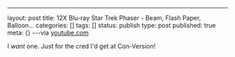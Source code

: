 ---
layout: post
title: 12X Blu-ray Star Trek Phaser - Beam, Flash Paper, Balloon...
categories: []
tags: []
status: publish
type: post
published: true
meta: {}
---via 
[youtube.com](http://www.youtube.com/watch?v=Y_3rB7uyEMc&feature=player_embedded)
    
I *want* one.  Just for the cred I'd get at Con-Version!
